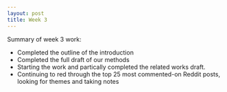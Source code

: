 ```yaml
---
layout: post
title: Week 3
---
```


Summary of week 3 work:
- Completed the outline of the introduction
- Completed the full draft of our methods
- Starting the work and partically completed the related works draft.
- Continuing to red through the top 25 most commented-on Reddit posts, looking for themes and taking notes
